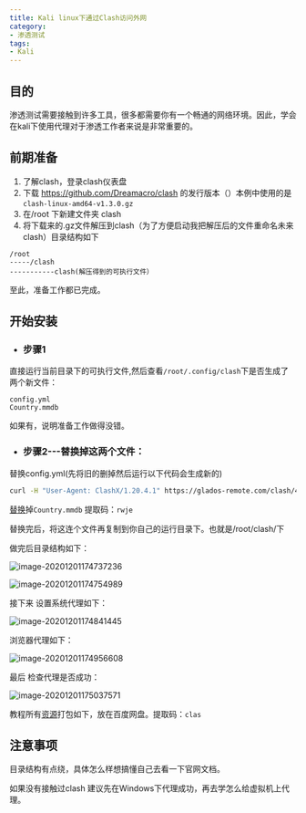 ```yaml
---
title: Kali linux下通过Clash访问外网
category: 
- 渗透测试
tags: 
- Kali
---
```


## 目的

渗透测试需要接触到许多工具，很多都需要你有一个畅通的网络环境。因此，学会在kali下使用代理对于渗透工作者来说是非常重要的。

## 前期准备

1. 了解clash，登录clash仪表盘
2. 下载 https://github.com/Dreamacro/clash 的发行版本（）本例中使用的是`clash-linux-amd64-v1.3.0.gz`
3. 在/root 下新建文件夹 clash
4. 将下载来的.gz文件解压到clash（为了方便启动我把解压后的文件重命名未来clash）目录结构如下

```
/root
-----/clash
-----------clash(解压得到的可执行文件）
```

至此，准备工作都已完成。

## 开始安装

- ### 步骤1

直接运行当前目录下的可执行文件,然后查看`/root/.config/clash`下是否生成了两个新文件：

```
config.yml
Country.mmdb
```

如果有，说明准备工作做得没错。

<!-- more -->

- ### 步骤2---替换掉这两个文件：

替换config.yml(先将旧的删掉然后运行以下代码会生成新的)

```bash
curl -H "User-Agent: ClashX/1.20.4.1" https://glados-remote.com/clash/49644/8e2488c/21889/glados_new.yaml > config.yaml
```

[替换](https://pan.baidu.com/s/1oEbscsfIB9pKVrCvwYauvw )掉`Country.mmdb` 提取码：`rwje`

替换完后，将这连个文件再复制到你自己的运行目录下。也就是/root/clash/下

做完后目录结构如下：

![image-20201201174737236](https://cdn.jsdelivr.net/gh/John-tlh/blog/images/2020image-20201201174737236.png)

![image-20201201174754989](https://cdn.jsdelivr.net/gh/John-tlh/blog/images/2020image-20201201174754989.png)

接下来  设置系统代理如下：

![image-20201201174841445](https://cdn.jsdelivr.net/gh/John-tlh/blog/images/2020image-20201201174841445.png)

浏览器代理如下：

![image-20201201174956608](https://cdn.jsdelivr.net/gh/John-tlh/blog/images/2020image-20201201174956608.png)

最后 检查代理是否成功：

![image-20201201175037571](https://cdn.jsdelivr.net/gh/John-tlh/blog/images/2020image-20201201175037571.png)

教程所有[资源](https://pan.baidu.com/s/1OF1OvuxOp1gi9XDo3P5YJA)打包如下，放在百度网盘。提取码：`clas`

## 注意事项

目录结构有点绕，具体怎么样想搞懂自己去看一下官网文档。

如果没有接触过clash 建议先在Windows下代理成功，再去学怎么给虚拟机上代理。